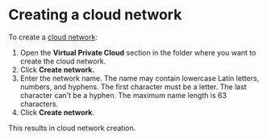 # Creating a cloud network

To create a [cloud network](../concepts/network.md):

1. Open the **Virtual Private Cloud** section in the folder where you want to create the cloud network.
1. Click **Create network.**
1. Enter the network name. The name may contain lowercase Latin letters, numbers, and hyphens. The first character must be a letter. The last character can't be a hyphen. The maximum name length is 63 characters.
1. Click **Create network**.

This results in cloud network creation.


